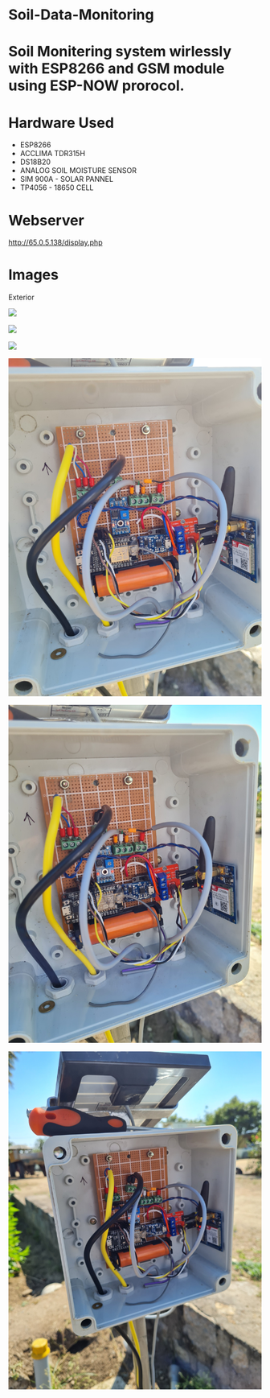 # Soil-Data-Monitoring 
# Soil Monitering system wirlessly with ESP8266 and GSM module using ESP-NOW prorocol. 
# Hardware Used 
- ESP8266 
- ACCLIMA TDR315H 
- DS18B20 
- ANALOG SOIL MOISTURE SENSOR 
- SIM 900A - SOLAR PANNEL 
- TP4056 - 18650 CELL 

# Webserver 

http://65.0.5.138/display.php

# Images 

Exterior 

![](images/ext1.jpg)

![](images/ext2.jpg)

![](images/ext3.jpg)

![](images/int1.jpg)

![](images/int2.jpg)

![](images/int3.jpg)
